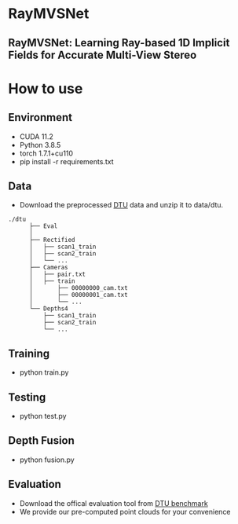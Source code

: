 RayMVSNet
===
RayMVSNet: Learning Ray-based 1D Implicit Fields for Accurate Multi-View Stereo
---

# How to use

## Environment
* CUDA 11.2
* Python 3.8.5
* torch 1.7.1+cu110
* pip install -r requirements.txt

## Data
* Download the preprocessed [DTU](https://drive.google.com/file/d/1Mfx1oDoAzPbiqfseD8r02czPaNjUoUMJ/view) data and unzip it to data/dtu.
``` 
./dtu  
      ├── Eval                 
      │
      ├── Rectified                 
      │   ├── scan1_train       
      │   ├── scan2_train       
      │   └── ...                
      ├── Cameras
      │   ├── pair.txt   
      │   ├── train   
      │       ├── 00000000_cam.txt   
      │       ├── 00000001_cam.txt   
      │       └── ...  
      └── Depths4         
          ├── scan1_train   
          ├── scan2_train    
          └── ... 
```     
## Training
* python train.py

## Testing
* python test.py

## Depth Fusion
* python fusion.py

## Evaluation
* Download the offical evaluation tool from [DTU benchmark](http://roboimagedata.compute.dtu.dk/?page_id=36)
* We provide our pre-computed point clouds for your convenience
